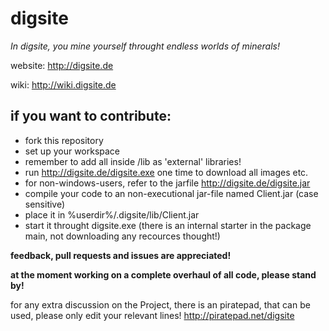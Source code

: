 digsite
=======

*In digsite, you mine yourself throught endless worlds of minerals!*

website: http://digsite.de

wiki: http://wiki.digsite.de

if you want to contribute:
--------------------------
- fork this repository
- set up your workspace
 - remember to add all inside /lib as 'external' libraries!
- run http://digsite.de/digsite.exe one time to download all images etc.
 - for non-windows-users, refer to the jarfile http://digsite.de/digsite.jar
- compile your code to an non-executional jar-file named Client.jar (case sensitive)
- place it in %userdir%/.digsite/lib/Client.jar
- start it throught digsite.exe (there is an internal starter in the package main, not downloading any recources thought!)

**feedback, pull requests and issues are appreciated!**

**at the moment working on a complete overhaul of all code, please stand by!**

for any extra discussion on the Project, there is an piratepad, that can be used, please only edit your relevant lines!
http://piratepad.net/digsite
